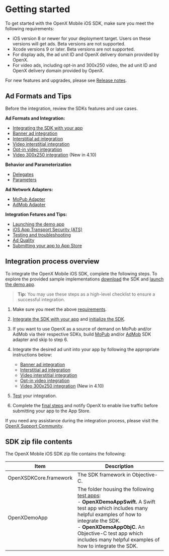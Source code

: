 Getting started
===============

To get started with the OpenX Mobile iOS SDK, make sure you meet the
following requirements:

-   iOS version 8 or newer for your deployment target. Users on these versions will get ads. Beta versions are not supported.
-   Xcode versions 9 or later. Beta versions are not supported.
-   For display ads, the ad unit ID and OpenX delivery domain provided by OpenX.
-   For video ads, including opt-in and 300x250 video, the ad unit ID and OpenX delivery domain provided by OpenX. 

For new features and upgrades, please see [Release notes](ios-sdk-release-notes.md).


Ad Formats and Tips
-------------------------

Before the integration, review the SDKs features and use cases.

**Ad Formats and  Integration:**

- [Integrating the SDK with your app](ios-sdk-integration.md)
- [Banner ad integration](ios-sdk-banner-integration.md)
- [Interstitial ad integration](ios-sdk-interstitial-integration.md)
- [Video interstitial integration](ios-sdk-video-interstitial-integration.md)
- [Opt-in video integration](ios-sdk-video-optin-integration.md)
- [Video 300x250 integration](ios-sdk-video-300x250.md) (New in 4.10)

**Behavior and Parameterization**

- [Delegates](ios-sdk-delegates.md)
- [Parameters](ios-sdk-parameters.md)

**Ad Network Adapters:**

- [MoPub Adapter](ios-sdk-mopub-adapter.md)
- [AdMob Adapter](ios-sdk-admob-adapter.md)

**Integration Fetures and Tips:**

- [Launching the demo app](ios-sdk-demo-app.md)
- [iOS App Transport Security (ATS)](ios-sdk-ats.md)
- [Testing and troubleshooting](ios-sdk-self-test.md)
- [Ad Quality](ios-sdk-ad-quality.md)
- [Submitting your app to App Store](ios-sdk-final-steps.md)


Integration process overview
----------------------------

To integrate the OpenX Mobile iOS SDK, complete the following steps. To
explore the provided sample implementations
[download](https://sdk.prod.gcp.openx.org/ios/4.12.0/OpenX_Mobile_SDK_iOS_4.12.0.zip)
the SDK and [launch the demo app](ios-sdk-demo-app.md).

> **Tip:** You may use these steps as a high-level checklist to ensure a successful
integration.

1.  Make sure you meet the above [requirements](#getting-started).   
3.  [Integrate the SDK with your app](ios-sdk-integration.md) and
    [initialize the SDK](ios-sdk-integration.md#initializing-the-sdk-for-video-pre-caching).
4.  If you want to use OpenX as a source of demand on MoPub and/or AdMob
    via their respective SDKs, build [MoPub](ios-sdk-mopub-adapter.md)
    and/or [AdMob](ios-sdk-admob-adapter.md) SDK adapter and skip to
    step 6.

5.  Integrate the desired ad unit into your app by following the
    appropriate instructions below:
    -   [Banner ad integration](ios-sdk-banner-integration.md)
    -   [Interstitial ad
        integration](ios-sdk-interstitial-integration.md)
    -   [Video interstitial
        integration](ios-sdk-video-interstitial-integration.md)
    -   [Opt-in video integration](ios-sdk-video-optin-integration.md)
    -   [Video 300x250 integration](ios-sdk-video-300x250.md) (New in 4.10)
6.  [Test](ios-sdk-self-test.md) your integration.
7.  Complete the [final steps](ios-sdk-final-steps.md) and notify
    OpenX to enable live traffic before submitting your app to the App
    Store.

If you need any assistance during the integration process, please visit
the [OpenX Support Community](https://community.openx.com/s/).

SDK zip file contents
-----------------------------

The OpenX Mobile iOS SDK zip file contains the following:

| Item                      | **Description**                                              |
| ------------------------- | ------------------------------------------------------------ |
| OpenXSDKCore.framework    | The SDK framework in Objective-C.                            |
| OpenXDemoApp              | The folder housing the following [test apps](ios-sdk-demo-app.md):<br />- **OpenXDemoAppSwift.** A Swift test app which includes many helpful examples of how to integrate the SDK.<br />- **OpenXDemoAppObjC.** An Objective-C test app which includes many helpful examples of how to integrate the SDK. |
